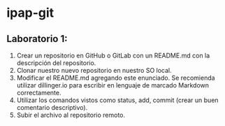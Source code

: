 # ipap-git

## Laboratorio 1:
1. Crear un repositorio en GitHub o GitLab con un README.md con la
descripción del repositorio.
2. Clonar nuestro nuevo repositorio en nuestro SO local.
3. Modificar el README.md agregando este enunciado. Se recomienda
utilizar dillinger.io para escribir en lenguaje de marcado Markdown
correctamente.
4. Utilizar los comandos vistos como status, add, commit (crear un buen
comentario descriptivo).
5. Subir el archivo al repositorio remoto.